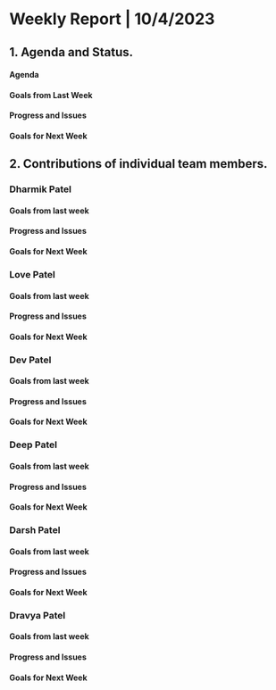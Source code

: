 # Weekly Report | 10/4/2023

## **1. Agenda and Status.**

#### Agenda



#### Goals from Last Week

#### Progress and Issues

#### Goals for Next Week

## **2. Contributions of individual team members.**

### Dharmik Patel

#### Goals from last week

#### Progress and Issues

#### Goals for Next Week

### Love Patel

#### Goals from last week

#### Progress and Issues

#### Goals for Next Week

### Dev Patel

#### Goals from last week

#### Progress and Issues

#### Goals for Next Week

### Deep Patel

#### Goals from last week

#### Progress and Issues

#### Goals for Next Week

### Darsh Patel

#### Goals from last week

#### Progress and Issues

#### Goals for Next Week

### Dravya Patel

#### Goals from last week

#### Progress and Issues

#### Goals for Next Week
